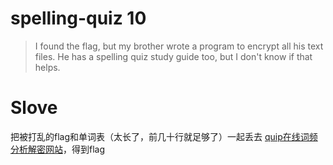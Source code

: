# spelling-quiz 10
>I found the flag, but my brother wrote a program to encrypt all his text files. He has a spelling quiz study guide too, but I don't know if that helps.

# Slove
把被打乱的flag和单词表（太长了，前几十行就足够了）一起丢去 [quip在线词频分析解密网站](http://quipqiup.com/)，得到flag
